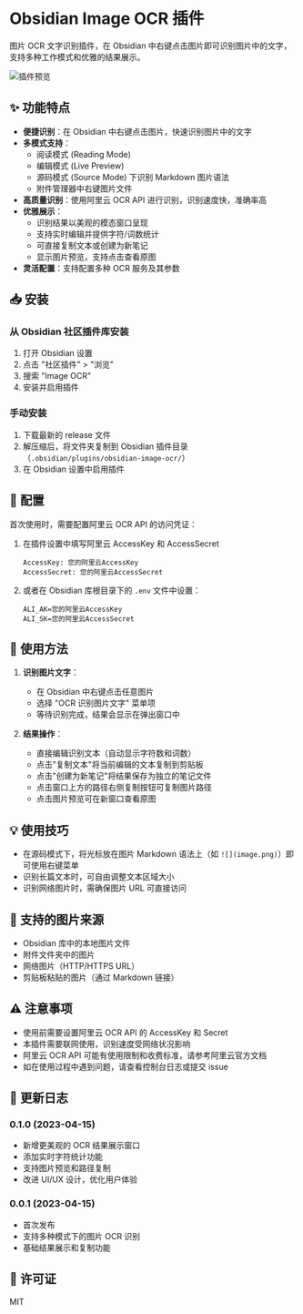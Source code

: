 # Obsidian Image OCR 插件

图片 OCR 文字识别插件，在 Obsidian 中右键点击图片即可识别图片中的文字，支持多种工作模式和优雅的结果展示。

![插件预览](https://example.com/preview.png)

## ✨ 功能特点

- **便捷识别**：在 Obsidian 中右键点击图片，快速识别图片中的文字
- **多模式支持**：
  - 阅读模式 (Reading Mode)
  - 编辑模式 (Live Preview)
  - 源码模式 (Source Mode) 下识别 Markdown 图片语法
  - 附件管理器中右键图片文件
- **高质量识别**：使用阿里云 OCR API 进行识别，识别速度快，准确率高
- **优雅展示**：
  - 识别结果以美观的模态窗口呈现
  - 支持实时编辑并提供字符/词数统计
  - 可直接复制文本或创建为新笔记
  - 显示图片预览，支持点击查看原图
- **灵活配置**：支持配置多种 OCR 服务及其参数

## 📥 安装

### 从 Obsidian 社区插件库安装

1. 打开 Obsidian 设置
2. 点击 "社区插件" > "浏览"
3. 搜索 "Image OCR"
4. 安装并启用插件

### 手动安装

1. 下载最新的 release 文件
2. 解压缩后，将文件夹复制到 Obsidian 插件目录（`.obsidian/plugins/obsidian-image-ocr/`）
3. 在 Obsidian 设置中启用插件

## 🔧 配置

首次使用时，需要配置阿里云 OCR API 的访问凭证：

1. 在插件设置中填写阿里云 AccessKey 和 AccessSecret
   ```
   AccessKey: 您的阿里云AccessKey
   AccessSecret: 您的阿里云AccessSecret
   ```

2. 或者在 Obsidian 库根目录下的 `.env` 文件中设置：
   ```env
   ALI_AK=您的阿里云AccessKey
   ALI_SK=您的阿里云AccessSecret
   ```

## 🚀 使用方法

1. **识别图片文字**：
   - 在 Obsidian 中右键点击任意图片
   - 选择 "OCR 识别图片文字" 菜单项
   - 等待识别完成，结果会显示在弹出窗口中

2. **结果操作**：
   - 直接编辑识别文本（自动显示字符数和词数）
   - 点击"复制文本"将当前编辑的文本复制到剪贴板
   - 点击"创建为新笔记"将结果保存为独立的笔记文件
   - 点击窗口上方的路径右侧复制按钮可复制图片路径
   - 点击图片预览可在新窗口查看原图

## 💡 使用技巧

- 在源码模式下，将光标放在图片 Markdown 语法上（如 `![](image.png)`）即可使用右键菜单
- 识别长篇文本时，可自由调整文本区域大小
- 识别网络图片时，需确保图片 URL 可直接访问

## 🌟 支持的图片来源

- Obsidian 库中的本地图片文件
- 附件文件夹中的图片
- 网络图片（HTTP/HTTPS URL）
- 剪贴板粘贴的图片（通过 Markdown 链接）

## ⚠️ 注意事项

- 使用前需要设置阿里云 OCR API 的 AccessKey 和 Secret
- 本插件需要联网使用，识别速度受网络状况影响
- 阿里云 OCR API 可能有使用限制和收费标准，请参考阿里云官方文档
- 如在使用过程中遇到问题，请查看控制台日志或提交 issue

## 📝 更新日志

### 0.1.0 (2023-04-15)
- 新增更美观的 OCR 结果展示窗口
- 添加实时字符统计功能
- 支持图片预览和路径复制
- 改进 UI/UX 设计，优化用户体验

### 0.0.1 (2023-04-15)
- 首次发布
- 支持多种模式下的图片 OCR 识别
- 基础结果展示和复制功能

## 📄 许可证

MIT 